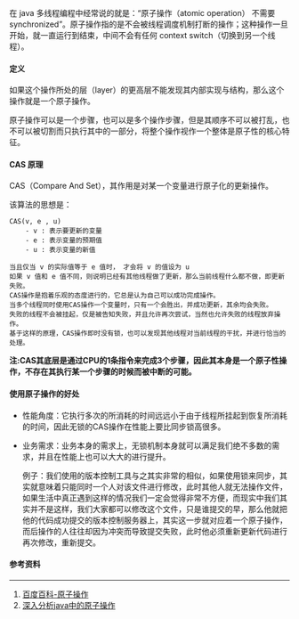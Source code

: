 在 java 多线程编程中经常说的就是：“原子操作（atomic operation） 不需要 synchronized”。原子操作指的是不会被线程调度机制打断的操作；这种操作一旦开始，就一直运行到结束，中间不会有任何 context switch（切换到另一个线程）。

#### 定义

如果这个操作所处的层（layer）的更高层不能发现其内部实现与结构，那么这个操作就是一个原子操作。

原子操作可以是一个步骤，也可以是多个操作步骤，但是其顺序不可以被打乱，也不可以被切割而只执行其中的一部分，将整个操作视作一个整体是原子性的核心特征。

#### CAS 原理

CAS（Compare And Set），其作用是对某一个变量进行原子化的更新操作。

该算法的思想是： 

```
CAS(v, e , u)
	- v : 表示要更新的变量
	- e : 表示变量的预期值
	- u : 表示变量的新值
	
当且仅当 v 的实际值等于 e 值时， 才会将 v 的值设为 u 
如果 v 值和 e 值不同，则说明已经有其他线程做了更新，那么当前线程什么都不做，即更新失败。
CAS操作是抱着乐观的态度进行的，它总是认为自己可以成功完成操作。
当多个线程同时使用CAS操作一个变量时，只有一个会胜出，并成功更新，其余均会失败。
失败的线程不会被挂起，仅是被告知失败，并且允许再次尝试，当然也允许失败的线程放弃操作。
基于这样的原理，CAS操作即时没有锁，也可以发现其他线程对当前线程的干扰，并进行恰当的处理。
```

**注:CAS其底层是通过CPU的1条指令来完成3个步骤，因此其本身是一个原子性操作，不存在其执行某一个步骤的时候而被中断的可能。** 

#### 使用原子操作的好处

* 性能角度：它执行多次的所消耗的时间远远小于由于线程所挂起到恢复所消耗的时间，因此无锁的CAS操作在性能上要比同步锁高很多。

* 业务需求：业务本身的需求上，无锁机制本身就可以满足我们绝不多数的需求，并且在性能上也可以大大的进行提升。

  例子：我们使用的版本控制工具与之其实非常的相似，如果使用锁来同步，其实就意味着只能同时一个人对该文件进行修改，此时其他人就无法操作文件，如果生活中真正遇到这样的情况我们一定会觉得非常不方便，而现实中我们其实并不是这样，我们大家都可以修改这个文件，只是谁提交的早，那么他就把他的代码成功提交的版本控制服务器上，其实这一步就对应着一个原子操作，而后操作的人往往却因为冲突而导致提交失败，此时他必须重新更新代码进行再次修改，重新提交。

#### 参考资料

---

1. [百度百科-原子操作](https://baike.baidu.com/item/%E5%8E%9F%E5%AD%90%E6%93%8D%E4%BD%9C)
2. [深入分析java中的原子操作](http://www.jianshu.com/p/9ff426a784ad) 

